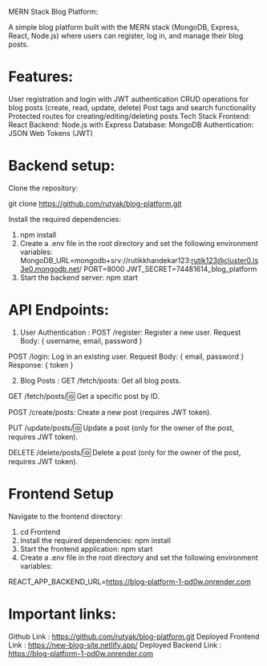 MERN Stack Blog Platform:

A simple blog platform built with the MERN stack (MongoDB, Express, React, Node.js) where users can register, log in, and manage their blog posts.

# Features:

User registration and login with JWT authentication
CRUD operations for blog posts (create, read, update, delete)
Post tags and search functionality
Protected routes for creating/editing/deleting posts
Tech Stack
Frontend: React
Backend: Node.js with Express
Database: MongoDB
Authentication: JSON Web Tokens (JWT)

# Backend setup:

Clone the repository:

git clone https://github.com/rutyak/blog-platform.git

Install the required dependencies:

1. npm install
2. Create a .env file in the root directory and set the following environment variables:
MongoDB_URL=mongodb+srv://rutikkhandekar123:rutik123@cluster0.ls3e0.mongodb.net/
PORT=8000
JWT_SECRET=74481614_blog_platform
3. Start the backend server:
npm start

# API Endpoints:

1. User Authentication :
POST /register: Register a new user.
Request Body: { username, email, password }

POST /login: Log in an existing user.
Request Body: { email, password }
Response: { token }

2. Blog Posts :
GET /fetch/posts: Get all blog posts.

GET /fetch/posts/:id: Get a specific post by ID.

POST /create/posts: Create a new post (requires JWT token).

PUT /update/posts/:id: Update a post (only for the owner of the post, requires JWT token).

DELETE /delete/posts/:id: Delete a post (only for the owner of the post, requires JWT token).

# Frontend Setup
Navigate to the frontend directory:

1. cd Frontend
2. Install the required dependencies: npm install
3. Start the frontend application: npm start
4. Create a .env file in the root directory and set the following environment variables: 
  
  REACT_APP_BACKEND_URL=https://blog-platform-1-pd0w.onrender.com

# Important links: 
  
   Github Link : https://github.com/rutyak/blog-platform.git
   Deployed Frontend Link : https://new-blog-site.netlify.app/
   Deployed Backend Link : https://blog-platform-1-pd0w.onrender.com
